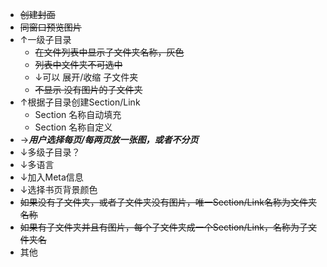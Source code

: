 * ~~创建封面~~
* ~~同窗口预览图片~~
* $\uparrow$一级子目录
  * ~~在文件列表中显示子文件夹名称，灰色~~
  * ~~列表中文件夹不可选中~~
  * $\downarrow$可以 展开/收缩 子文件夹
  * ~~不显示 没有图片的子文件夹~~
* $\uparrow$根据子目录创建Section/Link
  * Section 名称自动填充
  * Section 名称自定义
* $\rightarrow$***用户选择每页/每两页放一张图，或者不分页***
* $\downarrow$多级子目录？
* $\downarrow$多语言
* $\downarrow$加入Meta信息
* $\downarrow$选择书页背景颜色
* ~~如果没有子文件夹，或者子文件夹没有图片，唯一Section/Link名称为文件夹名称~~
* ~~如果有子文件夹并且有图片，每个子文件夹成一个Section/Link，名称为子文件夹名~~
* 其他



